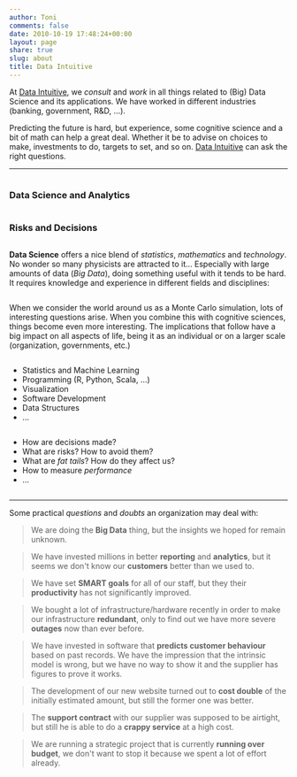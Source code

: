 ```yaml
---
author: Toni
comments: false
date: 2010-10-19 17:48:24+00:00
layout: page
share: true
slug: about
title: Data Intuitive
---
```


At [Data Intuitive](http://www.data-intuitive.com), we _consult_ and _work_ in all things related to (Big) Data Science and its applications. We have worked in different industries (banking, government, R&D, ...).

Predicting the future is hard, but experience, some cognitive science and a bit of math can help a great deal. Whether it be to advise on choices to make, investments to do, targets to set, and so on. [Data Intuitive](http://www.data-intuitive.com) can ask the right questions.

<!-- <div class="row"  
    style="background-image: url('/images/graan-2-smaller.jpg');
            background-position: right bottom, left top;
            background-size: cover;
            background: transparant">
-->

- - -

<div class="row">
    <div class="small-12 medium-6 columns">
        <h3 style="color: 'purple'">Data Science and Analytics</h3>
    </div>
    <div class="small-12 medium-6 columns">
        <h3>Risks and Decisions</h3>
    </div>
</div>

<div class="row">
    <div class="small-12 medium-6 columns">
        <p><b>Data Science</b> offers a nice blend of <em>statistics</em>, <em>mathematics</em> and <em>technology</em>. No wonder so many physicists are attracted to it...
        Especially with large amounts of data (<em>Big Data</em>), doing something useful with it tends to be hard. It requires knowledge and experience in different fields and disciplines:
        </p>
    </div>
    <div class="small-12 medium-6 columns">
        <p>When we consider the world around us as a Monte Carlo simulation, lots of interesting questions arise. When you combine this with cognitive sciences, things become even more interesting.
        The implications that follow have a big impact on all aspects of life, being it as an individual or on a larger scale (organization, governments, etc.)</p>
    </div>
</div>

<div class="row">
    <div class="small-12 medium-6 columns">
        <ul class="circle">
            <li>Statistics and Machine Learning</li>
            <li>Programming (R, Python, Scala, ...)</li>
            <li>Visualization</li>
            <li>Software Development</li>
            <li>Data Structures</li>
            <li>...</li>
        </ul>
    </div>
    <div class="small-12 medium-6 columns">
        <ul class="circle">
            <li>How are decisions made?</li>
            <li>What are risks? How to avoid them?</li>
            <li>What are <em>fat tails</em>? How do they affect us?</li>
            <li>How to measure <em>performance</em></li>
            <li>...</li>
        </ul>
    </div>
</div>

- - -

Some practical _questions_ and _doubts_ an organization may deal with:

> We are doing the **Big Data** thing, but the insights we hoped for remain unknown.

> We have invested millions in better **reporting** and **analytics**, but it seems we don't know our **customers** better than we used to.

> We have set **SMART goals** for all of our staff, but they their **productivity** has not significantly improved.

> We bought a lot of infrastructure/hardware recently in order to make our infrastructure **redundant**, only to find out we have more severe **outages** now than ever before.

> We have invested in software that **predicts customer behaviour** based on past records. We have the impression that the intrinsic model is wrong, but we have no way to show it and the supplier has figures to prove it works.

> The development of our new website turned out to **cost double** of the initially estimated amount, but still the former one was better.

> The **support contract** with our supplier was supposed to be airtight, but still he is able to do a **crappy service** at a high cost.

> We are running a strategic project that is currently **running over budget**, we don't want to stop it because we spent a lot of effort already.


